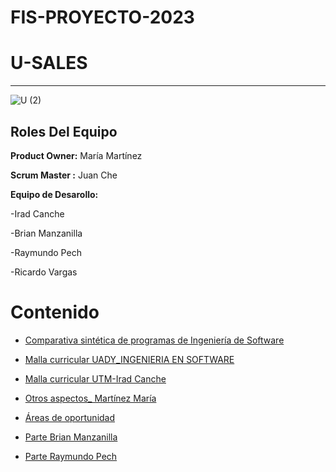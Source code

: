 # FIS-PROYECTO-2023

# U-SALES 
----------
![U (2)](https://github.com/Mafer-Mtz/FIS-PROYECTO-2023/assets/143569827/60b6112f-249c-4672-9c29-30e5b7acc78c)

## Roles Del Equipo

**Product Owner:** María Martínez 


**Scrum Master :** Juan Che

**Equipo de Desarollo:** 

-Irad Canche

-Brian Manzanilla

-Raymundo Pech

-Ricardo Vargas

# Contenido

* [Comparativa sintética de programas de Ingeniería de Software](https://github.com/RichVR2321/FIS-PROYECTO-2023/blob/PD-1/COMPARATIVA%20SINT%C3%89TICA%20DE%20PROGRAMAS%20DE%20INGENIER%C3%8DA%20DE%20SOFTWARE.pdf)
  
* [Malla curricular UADY_INGENIERIA EN SOFTWARE](https://github.com/RichVR2321/FIS-PROYECTO-2023/blob/PD-1/Malla%20curricular%20UADY_INGENIERIA%20EN%20SOFTWARE.pdf)
  
* [Malla curricular UTM-Irad Canche](https://github.com/RichVR2321/FIS-PROYECTO-2023/blob/PD-1/Malla%20curricular%20UTM-Irad%20Canche.pdf)
  
* [Otros aspectos_ Martínez María](https://github.com/RichVR2321/FIS-PROYECTO-2023/blob/PD-1/Otros%20aspectos_%20Mart%C3%ADnez%20Mar%C3%ADa.pdf)

* [Áreas de oportunidad](https://github.com/RichVR2321/FIS-PROYECTO-2023/blob/PD-1/%C3%81reas%20de%20oportunidad.docx)

* [Parte Brian Manzanilla](https://github.com/RichVR2321/FIS-PROYECTO-2023/blob/PD-1/Brian_Manzanilla.docx)

* [Parte Raymundo Pech](https://github.com/RichVR2321/FIS-PROYECTO-2023/blob/PD-1/Raymundo_Pech.docx)

